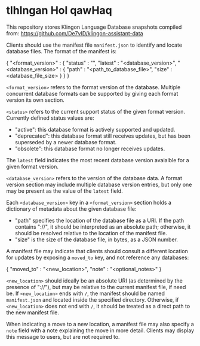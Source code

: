 # tlhIngan Hol qawHaq

This repository stores Klingon Language Database snapshots compiled from:
https://github.com/De7vID/klingon-assistant-data

Clients should use the manifest file `manifest.json` to identify and locate
database files. The format of the manifest is:

  {
    "<format_version>" : {
      "status" : "<status>",
      "latest" : "<database_version>",
      "<database_version>" : {
        "path" : "<path_to_database_file>",
        "size" : <database_file_size>
      }
    }
  }

`<format_version>` refers to the format version of the database. Multiple
concurrent database formats can be supported by giving each format version
its own section.

`<status>` refers to the current support status of the given format version.
Currently defined status values are:

* "active": this database format is actively supported and updated.
* "deprecated": this database format still receives updates, but has been
  superseded by a newer database format.
* "obsolete": this database format no longer receives updates.

The `latest` field indicates the most recent database version avaialble for
a given format version.

`<database_version>` refers to the version of the database data. A format
version section may include multiple database version entries, but only
one may be present as the value of the `latest` field.

Each `<database_version>` key in a `<format_version>` section holds a
dictionary of metadata about the given database file:

* "path" specifies the location of the database file as a URI. If the path
  contains "://", it should be interpreted as an absolute path; otherwise,
  it should be resolved relative to the location of the manifest file.
* "size" is the size of the database file, in bytes, as a JSON number.

A manifest file may indicate that clients should consult a different location
for updates by exposing a `moved_to` key, and not reference any databases:

  {
    "moved_to" : "<new_location>",
    "note" : "<optional_notes>"
  }

`<new_location>` should ideally be an absolute URI (as determined by the
presence of "://"), but may be relative to the current manifest file, if
need be. If `<new_location>` ends with `/`, the manifest should be named
`manifest.json` and located inside the specified directory. Otherwise,
if `<new_location>` does not end with `/`, it should be treated as a
direct path to the new manifest file.

When indicating a move to a new location, a manifest file may also specify
a `note` field with a note explaining the move in more detail. Clients may
display this message to users, but are not required to.
